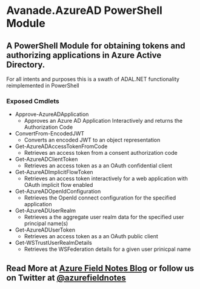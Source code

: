 [Azure Field Notes Blog]: https://www.azurefieldnotes.com/2016/08/03/azure-azure-active-directory-powershell-hard-way/
[@azurefieldnotes]: https://twitter.com/azurefieldnotes
# Avanade.AzureAD PowerShell Module
## A PowerShell Module for obtaining tokens and authorizing applications in Azure Active Directory.

For all intents and purposes this is a swath of ADAL.NET functionality reimplemented in PowerShell

### Exposed Cmdlets
* Approve-AzureADApplication
    * Approves an Azure AD Application Interactively and returns the Authorization Code
* ConvertFrom-EncodedJWT         
    * Converts an encoded JWT to an object representation
* Get-AzureADAccessTokenFromCode 
    * Retrieves an access token from a consent authorization code
* Get-AzureADClientToken         
    * Retrieves an access token as a an OAuth confidential client
* Get-AzureADImplicitFlowToken   
    * Retrieves an access token interactively for a web application with OAuth implicit flow enabled
* Get-AzureADOpenIdConfiguration 
    * Retrieves the OpenId connect configuration for the specified application
* Get-AzureADUserRealm           
    * Retrieves a the aggregate user realm data for the specified user principal name(s)
* Get-AzureADUserToken           
    * Retrieves an access token as a an OAuth public client
* Get-WSTrustUserRealmDetails
    * Retrieves the WSFederation details for a given user prinicpal name
## Read More at [Azure Field Notes Blog][] or follow us on Twitter at [@azurefieldnotes][]

